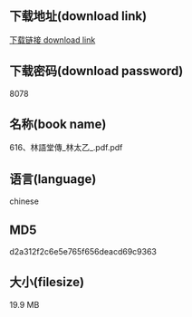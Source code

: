 ## 下载地址(download link)
[下载链接 download link](https://voluble-croquembouche-d321dc.netlify.app/?s=616%E3%80%81%E6%9E%97%E8%AA%9E%E5%A0%82%E5%82%B3_%E6%9E%97%E5%A4%AA%E4%B9%99_.pdf)

## 下载密码(download password)
8078

## 名称(book name)
616、林語堂傳_林太乙_.pdf.pdf

## 语言(language)
chinese

## MD5
d2a312f2c6e5e765f656deacd69c9363

## 大小(filesize)
19.9 MB
